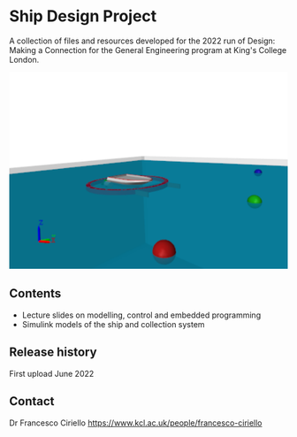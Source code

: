 # Ship Design Project
A collection of files and resources developed for the 2022 run of Design: Making a Connection for the General Engineering program at King's College London. 

![ship image](https://github.com/FrancescoCiriello/Ship-Design-Project/blob/main/individual_coursework/starter_files/images/top_level.png)

## Contents
* Lecture slides on modelling, control and embedded programming
* Simulink models of the ship and collection system

## Release history
First upload June 2022

## Contact
Dr Francesco Ciriello https://www.kcl.ac.uk/people/francesco-ciriello
